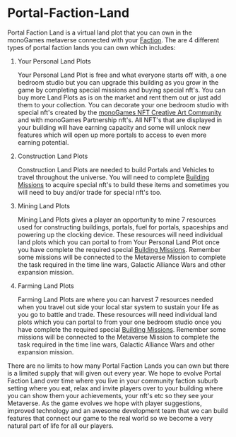 <h1>Portal-Faction-Land</h1>
<p>
Portal Faction Land is a virtual land plot that you can own in the monoGames metaverse connected with your <a href="https://github.com/369gtech/Factions">Faction</a>. The are 4 different types of portal faction lands you can own which includes:
  <ol>
    <li>Your Personal Land Plots</li>
    <p></p>
    <p>Your Personal Land Plot is free and what everyone starts off with, a one bedroom studio but you can upgrade this building as you grow in the game by completing special missions and buying special nft's. You can buy more Land Plots as is on the market and rent them out or just add them to your collection. You can decorate your one bedroom studio with special nft's created by the <a href="https://github.com/369gtech/monoGames-NFT-Creative-Art-Community">monoGames NFT Creative Art Community</a> and with monoGames Partnership nft's. All NFT's that are displayed in your building will have earning capacity and some will unlock new features which will open up more portals to access to even more earning potential.</p>
    <li>Construction Land Plots</li>
    <p></p>
    <p>Construction Land Plots are needed to build Portals and Vehicles to travel throughout the universe. You will need to complete <a href="https://github.com/369gtech/Alpha-monoGame-Missions/blob/main/README.md">Building Missions</a> to acquire special nft's to build these items and sometimes you will need to buy and/or trade for special nft's too.</p>
    <li>Mining Land Plots</li>
    <p></p>
    <p>Mining Land Plots gives a player an opportunity to mine 7 resources used for constructing buildings, portals, fuel for portals, spaceships and powering up the clocking device. These resources will need individual land plots which you can portal to from Your Personal Land Plot once you have complete the required special <a href="https://github.com/369gtech/Alpha-monoGame-Missions/blob/main/README.md">Building Missions</a>. Remember some missions will be connected to the Metaverse Mission to complete the task required in the time line wars, Galactic Alliance Wars and other expansion mission.</p>
    <li>Farming Land Plots</li>
    <p></p>
    <p>Farming Land Plots are where you can harvest 7 resources needed when you travel out side your local star system to sustain your life as you go to battle and trade. These resources will need individual land plots which you can portal to from your one bedroom studio once you have complete the required special <a href="https://github.com/369gtech/Alpha-monoGame-Missions/blob/main/README.md">Building Missions</a>. Remember some missions will be connected to the Metaverse Mission to complete the task required in the time line wars, Galactic Alliance Wars and other expansion mission.</p>
</ol>
There are no limits to how many Portal Faction Lands you can own but there is a limited supply that will given out every year. We hope to evolve Portal Faction Land over time where you live in your community faction suburb setting where you eat, relax and invite players over to your building where you can show them your achievements, your nft's etc so they see your Metaverse. As the game evolves we hope with player suggestions, improved technology and an awesome development team that we can build features that connect our game to the real world so we become a very natural part of life for all our players.
